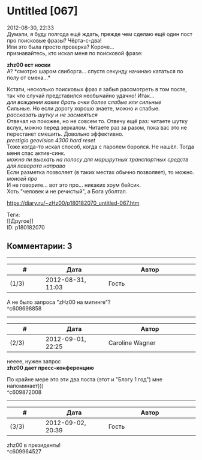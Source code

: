 Untitled [067]
==============

  
2012-08-30, 22:33  
 Думали, я буду полгода ещё ждать, прежде чем сделаю ещё один пост про поисковые фразы? Чёрта-с-два!   
 Или это была просто проверка? Короче...   
 признавайтесь, кто искал меня по поисковой фразе:   
   
   **zhz00 ест носки**     
 А? \*смотрю шаром свиборга... спустя секунду начинаю кататься по полу от смеха...\*   
   
 Кстати, несколько поисковых фраз я забыл рассмотреть в том посте, так что случай представился необычайно удачно! Итак...   
  *для вождения какие брать очки более слабые или сильные*    
 Сильные. Но если дорогу хорошо знаете, можно и слабые.   
  *рассказать шутку и не засмеяться*    
 Отвечал на похожее, но не совсем то. Отвечу ещё раз: читаете шутку вслух, можно перед зеркалом. Читаете раз за разом, пока вас это не перестанет смешить. Довольно эффективно.   
  *prestigio geovision 4300 hard reset*    
 Тоже когда-то искал способ, когда с паролем боролся. Не нашёл. Тогда меня спас актив-синк.   
  *можно ли выехать на полосу для маршрутных транспортных средств для поворота направо*    
 Если разметка позволяет (в таких местах обычно позволяет), то можно.   
  *моисей про*    
 И не говорите... вот это про... никаких хоум бейсик.   
 Хоть "человек и не речистый", а Бога уболтал.   
  
<https://diary.ru/~zHz00/p180182070_untitled-067.htm>  
  
Теги:  
[[Другое]]  
ID: p180182070  


Комментарии: 3
--------------

  


---



|         #         |              Дата              |                     Автор                     |           ID           |
| --- | --- | --- | --- |
| (1/3) | 2012-08-31, 11:03 | Гость | c609698858 |

  
 А не было запроса "zHz00 на митинге"?   
 ^c609698858

---



|         #         |              Дата              |                     Автор                     |           ID           |
| --- | --- | --- | --- |
| (2/3) | 2012-09-01, 22:25 | Caroline Wagner | c609872008 |

  
 нееее, нужен запрос   
   **zhz00 дает пресс-конференцию**     
   
 По крайне мере это эти два поста (этот и "Блогу 1 год") мне напоминает)))   
 ^c609872008

---



|         #         |              Дата              |                     Автор                     |           ID           |
| --- | --- | --- | --- |
| (3/3) | 2012-09-02, 20:39 | Гость | c609964527 |

  
  zhz00  в президенты!   
 ^c609964527